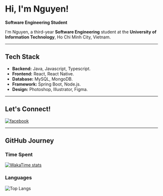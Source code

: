 # Hi, I'm Nguyen!  

**Software Engineering Student**  

I'm Nguyen, a third-year **Software Engineering** student at the **University of Information Technology**, Ho Chi Minh City, Vietnam.  

---

## Tech Stack 
- **Backend:** Java, Javascript, Typescript. 
- **Frontend:** React, React Native.
- **Database:** MySQL, MongoDB.
- **Framework:** Spring Boot, Node.js. 
- **Design:** Photoshop, Illustrator, Figma.  

---

## Let's Connect!  
[![facebook](https://img.shields.io/badge/Facebook-1877F2?style=for-the-badge&logo=facebook&logoColor=white)](https://www.facebook.com/tran.nguyen.262468/)  

---

## GitHub Journey  

### Time Spent  
[![WakaTime stats](https://github-readme-stats.vercel.app/api/wakatime?username=NguyenIsHere&layout=compact&theme=dracula)](https://github.com/anuraghazra/github-readme-stats)  

### Languages  
![Top Langs](https://github-readme-stats.vercel.app/api/top-langs/?username=NguyenIsHere&layout=compact&theme=dracula&langs_count=8)  
